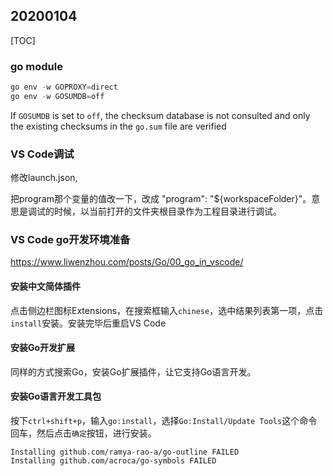 ## 20200104

[TOC]

### go module

```powershell
go env -w GOPROXY=direct
go env -w GOSUMDB=off
```

 If `GOSUMDB` is set to `off`, the checksum database is not consulted and only the existing checksums in the `go.sum` file are verified

### VS Code调试

修改launch.json,

把program那个变量的值改一下，改成 "program": "${workspaceFolder}"。意思是调试的时候，以当前打开的文件夹根目录作为工程目录进行调试。

### VS Code go开发环境准备

https://www.liwenzhou.com/posts/Go/00_go_in_vscode/

#### 安装中文简体插件

点击侧边栏图标Extensions，在搜索框输入`chinese`，选中结果列表第一项，点击`install`安装。安装完毕后重启VS Code

#### 安装Go开发扩展

同样的方式搜索Go，安装Go扩展插件，让它支持Go语言开发。

#### 安装Go语言开发工具包

按下`ctrl+shift+p`，输入`go:install`，选择`Go:Install/Update Tools`这个命令回车，然后点击`确定`按钮，进行安装。

```shell
Installing github.com/ramya-rao-a/go-outline FAILED
Installing github.com/acroca/go-symbols FAILED
```



